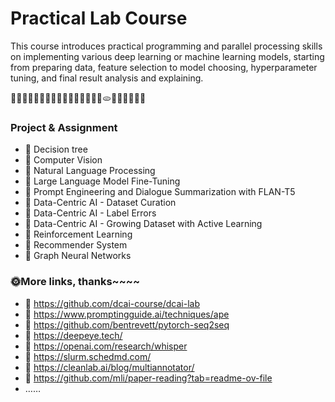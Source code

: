# Practical Lab Course
This course introduces practical programming and parallel processing skills on implementing various deep learning or machine learning models, starting from preparing data, feature selection to model choosing, hyperparameter tuning, and final result analysis and explaining. 

🍇🍈🍉🍊🍋🍌🍍🥭🍎🍏🍐🍑🌰🍞🥐🥖🫓🥨🥯🥞🧇🧀🍖

### Project & Assignment
- 💐 Decision tree
- 💐 Computer Vision
- 💐 Natural Language Processing
- 💐 Large Language Model Fine-Tuning
- 💐 Prompt Engineering and Dialogue Summarization with FLAN-T5
- 💐 Data-Centric AI - Dataset Curation
- 💐 Data-Centric AI - Label Errors
- 💐 Data-Centric AI - Growing Dataset with Active Learning
- 💐 Reinforcement Learning
- 💐 Recommender System
- 💐 Graph Neural Networks

### 🌞More links, thanks~~~~
- 💐 https://github.com/dcai-course/dcai-lab
- 💐 https://www.promptingguide.ai/techniques/ape
- 💐 https://github.com/bentrevett/pytorch-seq2seq
- 💐 https://deepeye.tech/
- 💐 https://openai.com/research/whisper
- 💐 https://slurm.schedmd.com/
- 💐 https://cleanlab.ai/blog/multiannotator/
- 💐 https://github.com/mli/paper-reading?tab=readme-ov-file
-  ……
